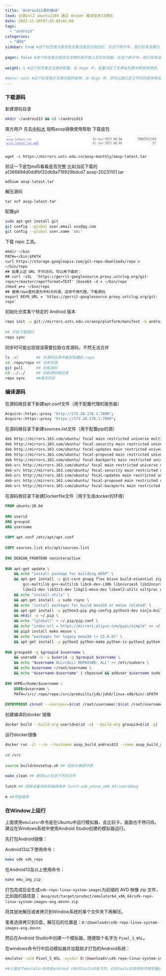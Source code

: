 ```yaml
---
title: 'Android13源码编译'
lead: 记录wsl2 ubuntu2204 通过 docker 编译安卓13源码
date: 2023-11-30T07:45:05+01:00
tags:
  - "android"
categories:
  - "源码"
sidebar: true #这个标签表示是否在文章页面显示侧边栏。在这个例子中，我们将其设置为 false，因为我们不想在这篇文章的页面上显示侧边栏。如果您想要在文章页面上显示侧边栏，您可以将其设置为 true。

pager: false #这个标签表示是否在文章列表页面上显示分页器。在这个例子中，我们将其设置为 false，因为我们不需要在文章列表页面上显示分页器。如果您有很多文章，并且想要将它们分成多个页面显示，您可以将其设置为 true。

weight: 1 #这个标签表示文章的权重。在 Hugo 中，权重决定了文章在列表中的排序顺序。如果您想要某篇文章排在列表的前面，您可以将其权重设置为更高的数字。在这个例子中，我们将其设置为 1，表示这篇文章应该排在列表的第一位。

#menu: main #这个标签表示文章所属的菜单。在 Hugo 中，您可以通过定义不同的菜单来组织您的网站导航。在这个例子中，我们将这篇文章添加到名为 "main" 的菜单中。如果您想要将文章添加到其他菜单中，您可以将其设置为相应的菜在
---
```




### 下载源码

新建源码目录

```sh
mkdir ~/android13 && cd ~/android13
```

南方用户 先去[中科大](https://mirrors.ustc.edu.cn/help/aosp.html) 按照aosp镜像使用帮助 下载底包

![image-20231130075307183](asop编译.assets/image-20231130075307183.png)

```shell
wget -c https://mirrors.ustc.edu.cn/aosp-monthly/aosp-latest.tar
```

验证一下底包md5看看是否完整 比如当前下载的 a1366894d0ddfbf32db9a719929bdcd7  aosp-20231101.tar

```shell
md5sum aosp-latest.tar
```

解压源码

```shell
tar xvf aosp-latest.tar
```

配置git

```sh
sudo apt-get install git
git config --global user.email xxx@qq.com
git config --global user.name 'abc'
```

 下载 repo 工具。

```shell
mkdir ~/bin
PATH=~/bin:$PATH
curl https://storage.googleapis.com/git-repo-downloads/repo > ~/bin/repo
## 如果上述 URL 不可访问，可以用下面的：
## curl -sSL  'https://gerrit-googlesource.proxy.ustclug.org/git-repo/+/master/repo?format=TEXT' |base64 -d > ~/bin/repo
chmod a+x ~/bin/repo
## 替换repo里的源为中科大的源，这样不用代理，下载源码
export REPO_URL = 'https://gerrit-googlesource.proxy.ustclug.org/git-repo'
```

初始化仓库某个特定的 Android 版本

```sh
repo init -u git://mirrors.ustc.edu.cn/aosp/platform/manifest -b android-13.0.0_r16

## 开始下载源码
repo sync

```

同步时可能出现错误需要拉取仓库源码，不然无法合并

```sh
ls -al        ## 在源码目录中看到隐藏的.repo
cd .repo/repo ## 仓库目录
git pull      ## 拉取源码
cd ../../     ## 回到源码根目录
repo sync     ##再次同步
```



### 编译源码

在源码根目录下新建apt.conf文件（用于配置代理的服务器）

```sh
Acquire::https::proxy "http://172.28.176.1:7890";
Acquire::https::proxy "https://172.28.176.1:7890";
```

在源码根目录下新建sources.list文件（用于配置pip的源）

```sh
deb http://mirrors.163.com/ubuntu/ focal main restricted universe multiverse
deb http://mirrors.163.com/ubuntu/ focal-security main restricted universe multiverse
deb http://mirrors.163.com/ubuntu/ focal-updates main restricted universe multiverse
deb http://mirrors.163.com/ubuntu/ focal-proposed main restricted universe multiverse
deb http://mirrors.163.com/ubuntu/ focal-backports main restricted universe multiverse
deb-src http://mirrors.163.com/ubuntu/ focal main restricted universe multiverse
deb-src http://mirrors.163.com/ubuntu/ focal-security main restricted universe multiverse
deb-src http://mirrors.163.com/ubuntu/ focal-updates main restricted universe multiverse
deb-src http://mirrors.163.com/ubuntu/ focal-proposed main restricted universe multiverse
deb-src http://mirrors.163.com/ubuntu/ focal-backports main restricted universe multiverse
```

在源码根目录下新建Dockerfile文件（用于生成docker的环境）

```dockerfile
FROM ubuntu:20.04

ARG userid
ARG groupid
ARG username

COPY apt.conf /etc/apt/apt.conf

COPY sources.list etc/apt/sources.list

ENV DEBIAN_FRONTEND noninteractive

RUN apt-get update \
    && echo "install package for building AOSP" \
    && apt-get install -y git-core gnupg flex bison build-essential zip curl zlib1g-dev \
        gcc-multilib g++-multilib libc6-dev-i386 libncurses5 lib32ncurses5-dev x11proto-core-dev \
        libx11-dev lib32z1-dev libgl1-mesa-dev libxml2-utils xsltproc unzip fontconfig \
    && echo "install utils" \
    && apt-get install -y sudo rsync \
    && echo "install packages for build mesa3d or meson related" \
    && apt-get install -y python3-pip pkg-config python3-dev ninja-build \
    && mkdir -p ~/.pip \
    && echo "[global]" > ~/.pip/pip.conf \
    && echo "index-url = https://mirrors.aliyun.com/pypi/simple" >> ~/.pip/pip.conf \
    && pip3 install mako meson \
    && echo "packages for legacy mesa3d (< 22.0.0)" \
    && apt-get install -y python2 python-mako python-is-python2 python-enum34 gettext

RUN groupadd -g $groupid $username \
    && useradd -m -u $userid -g $groupid $username \
    && echo "$username ALL=(ALL) NOPASSWD: ALL" >> /etc/sudoers \
    && echo $username >/root/username \
    && echo "$username:$username" | chpasswd && adduser $username sudo

ENV HOME=/home/$username \
    USER=$username \
    PATH=/src/.repo/repo:/src/prebuilts/jdk/jdk8/linux-x86/bin/:$PATH

ENTRYPOINT chroot --userspec=$(cat /root/username):$(cat /root/username) / /bin/bash -i

```

创建编译的docker 镜像

```sh
docker build --build-arg userid=$(id -u) --build-arg groupid=$(id -g) --build-arg username=$(id -un) -t asop_build_android13 .
```

运行docker镜像

```sh
docker run -it --rm --hostname asop_build_android13 --name asop_build_android13 -v ~/android13:/src asop_build_android13

cd /src

source build/envsetup.sh ## 初始化编译环境

make clean ## 删除out目录下所有文件

lunch ## 选择设备内核和编译版本 lunch sdk_phone_x86_64-userdebug

m ##开始编译
```



### 在Window上运行

上面使用`emulator`命令是在Ubuntu中运行模拟器，会比较卡，画面也不停闪烁。建议在Windows系统中使用Android Studio创建的模拟器运行。

先打包Android镜像：

Android13以下使用命令：

```bash
make sdk sdk_repo
```

在Android13及以上使用命令：

```bash
make emu_img_zip
```

打包完成后会生成`sdk-repo-linux-system-images`为前缀的 AVD 映像 zip 文件，比如我的路径是：
`Aosp/out/target/product/emulator64_x86_64/sdk-repo-linux-system-images-eng.devnn.zip`

将其就地解压或者拷贝到Window系统的某个文件夹下再解压。

笔者选择拷贝到D盘，解压后的位置是：`D:\Downloads\sdk-repo-linux-system-images-eng.devnn`

然后在Android Studio中创建一个模拟器，随便取个名字为 `Pixel_5_WSL`。

在windows命令行中启动模拟器并加载刚才打包的Android系统：

```bash
emulator -avd Pixel_5_WSL -sysdir D:\Downloads\sdk-repo-linux-system-images-eng.devnn\x86_64 -dns-server 8.8.8.8,114.114.114.114 -verbose

##上面这个emulator命令是android sdk的tools目录下的。已将tools目录添到环境变量path中。
```
